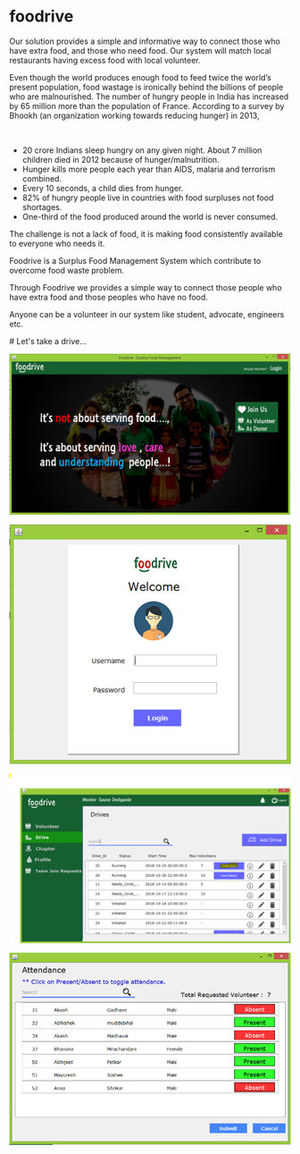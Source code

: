 # foodrive
<p>Our solution provides a simple and informative way to connect those who have extra food, and those who need food. Our system will match local restaurants having excess food with local volunteer.</p>
<p> Even though the world produces enough food to feed twice the world’s present population, food wastage is ironically behind the billions of people who are malnourished. The number of hungry people in India has increased by 65 million more than the population of France. According to a survey by Bhookh (an organization working towards reducing hunger) in 2013, </p></br>
<ul>
<li> 20 crore Indians sleep hungry on any given night. About 7 million children died in 2012 because of hunger/malnutrition. </li>
<li> Hunger kills more people each year than AIDS, malaria and terrorism combined. </li>
<li> Every 10 seconds, a child dies from hunger. </li>
<li> 82% of hungry people live in countries with food surpluses not food shortages.  </li>
<li> One-third of the food produced around the world is never consumed. </li>
</ul>

<p>The challenge is not a lack of food, it is making food consistently available to everyone who needs it.</p>
<p>Foodrive is a Surplus Food Management System which contribute to overcome food waste problem.</p>
<p>Through Foodrive we provides a simple way to connect those people who have extra food and those peoples who have no food.</p>
<p> Anyone can be a volunteer in our system like student, advocate, engineers etc.</p>
# Let's take a drive...

<p align="center">
  <img src="REPORT/SS/joinus1.PNG">
</p>
<p align="center">
  <img src="REPORT/SS/login.PNG">
</p>
<p align="center">
  <img src="REPORT/SS/finish_drive_btn.PNG">
</p>
<p align="center">
  <img src="REPORT/SS/mark_attendance.PNG">
</p>
